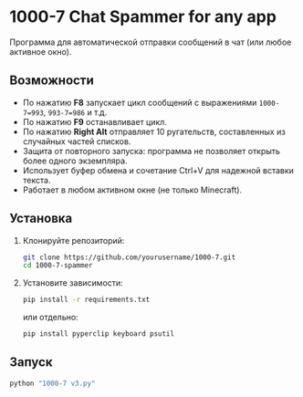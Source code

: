 # 1000-7 Chat Spammer for any app

Программа для автоматической отправки сообщений в чат (или любое активное окно).

## Возможности

- По нажатию **F8** запускает цикл сообщений с выражениями `1000-7=993`, `993-7=986` и т.д.
- По нажатию **F9** останавливает цикл.
- По нажатию **Right Alt** отправляет 10 ругательств, составленных из случайных частей списков.
- Защита от повторного запуска: программа не позволяет открыть более одного экземпляра.
- Использует буфер обмена и сочетание Ctrl+V для надежной вставки текста.
- Работает в любом активном окне (не только Minecraft).

## Установка

1. Клонируйте репозиторий:
    ```bash
    git clone https://github.com/yourusername/1000-7.git
    cd 1000-7-spammer
    ```

2. Установите зависимости:
    ```bash
    pip install -r requirements.txt
    ```
    или отдельно:
    ```bash
    pip install pyperclip keyboard psutil
    ```

## Запуск

```bash
python "1000-7 v3.py"
